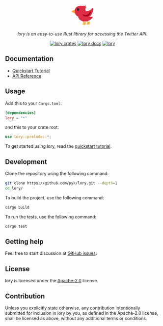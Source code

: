 <p align="center">
  <a href="https://emojipedia.org/twitter/twemoji-12.1.4/bird/">
    <img alt="Bird on Twitter Twemoji 12.1.4" src="lory.png" width="72">
  </a>
  <p align="center">
    <i>
    lory is an easy-to-use Rust library for accessing the Twitter API.
    </i>
  </p>
</p>

<p align="center">
  <a href="https://crates.io/crates/lory"><img alt="lory crates" src="https://img.shields.io/crates/v/lory.svg?color=%23fdc452"></a>
  <a href="https://docs.rs/lory"><img alt="lory docs" src="https://docs.rs/lory/badge.svg?color=%233b6837"></a>
  <a href="https://github.com/pyk/lory/actions"><img alt="lory" src="https://github.com/pyk/lory/workflows/lory/badge.svg?branch=master"></a>
</p>

## Documentation
- [Quickstart Tutorial][quickstart tutorial]
- [API Reference]

[API Reference]: https://docs.rs/lory

## Usage
Add this to your `Cargo.toml`:

```toml
[dependencies]
lory = "*"
```

and this to your crate root:

```rust
use lory::prelude::*;
```

To get started using lory, read the [quickstart tutorial].

[quickstart tutorial]:  https://docs.rs/lory#quickstart-tutorial

## Development
Clone the repository using the following command:

```sh
git clone https://github.com/pyk/lory.git --depth=1
cd lory/
```

To build the project, use the following command:

```sh
cargo build
```

To run the tests, use the following command:

```sh
cargo test
```

## Getting help
Feel free to start discussion at [GitHub issues].

[Github issues]: https://github.com/pyk/lory/issues/new/choose

## License
lory is licensed under the [Apache-2.0](./LICENSE) license.

## Contribution

Unless you explicitly state otherwise, any contribution intentionally
submitted for inclusion in lory by you, as defined in the Apache-2.0
license, shall be licensed as above, without
any additional terms or conditions.

